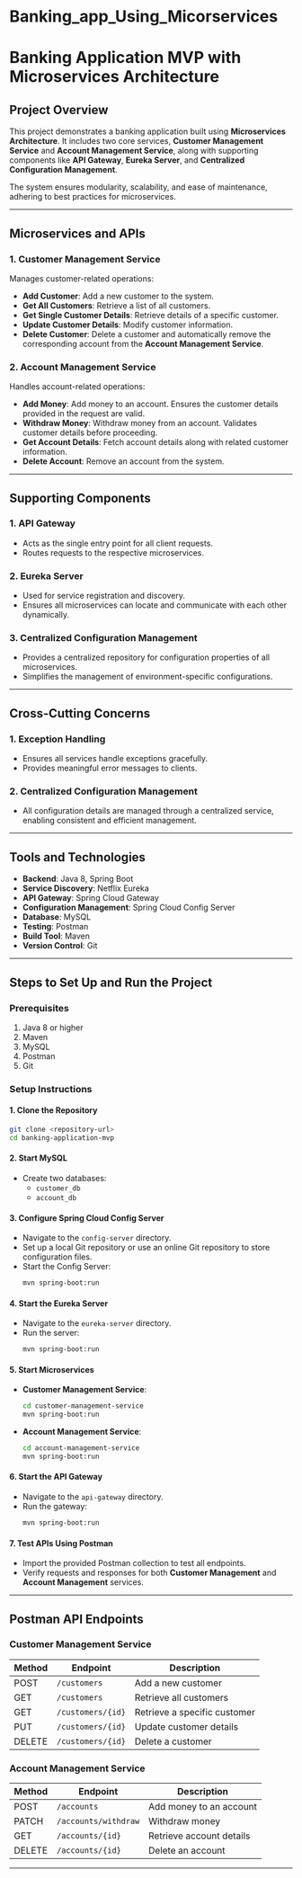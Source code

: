 # Banking_app_Using_Micorservices
# Banking Application MVP with Microservices Architecture

## Project Overview
This project demonstrates a banking application built using **Microservices Architecture**. It includes two core services, **Customer Management Service** and **Account Management Service**, along with supporting components like **API Gateway**, **Eureka Server**, and **Centralized Configuration Management**. 

The system ensures modularity, scalability, and ease of maintenance, adhering to best practices for microservices.

---

## Microservices and APIs

### 1. **Customer Management Service**
Manages customer-related operations:
- **Add Customer**: Add a new customer to the system.
- **Get All Customers**: Retrieve a list of all customers.
- **Get Single Customer Details**: Retrieve details of a specific customer.
- **Update Customer Details**: Modify customer information.
- **Delete Customer**: Delete a customer and automatically remove the corresponding account from the **Account Management Service**.

### 2. **Account Management Service**
Handles account-related operations:
- **Add Money**: Add money to an account. Ensures the customer details provided in the request are valid.
- **Withdraw Money**: Withdraw money from an account. Validates customer details before proceeding.
- **Get Account Details**: Fetch account details along with related customer information.
- **Delete Account**: Remove an account from the system.

---

## Supporting Components

### 1. **API Gateway**
- Acts as the single entry point for all client requests.
- Routes requests to the respective microservices.

### 2. **Eureka Server**
- Used for service registration and discovery.
- Ensures all microservices can locate and communicate with each other dynamically.

### 3. **Centralized Configuration Management**
- Provides a centralized repository for configuration properties of all microservices.
- Simplifies the management of environment-specific configurations.

---

## Cross-Cutting Concerns
### 1. **Exception Handling**
- Ensures all services handle exceptions gracefully.
- Provides meaningful error messages to clients.

### 2. **Centralized Configuration Management**
- All configuration details are managed through a centralized service, enabling consistent and efficient management.

---

## Tools and Technologies
- **Backend**: Java 8, Spring Boot
- **Service Discovery**: Netflix Eureka
- **API Gateway**: Spring Cloud Gateway
- **Configuration Management**: Spring Cloud Config Server
- **Database**: MySQL
- **Testing**: Postman
- **Build Tool**: Maven
- **Version Control**: Git

---

## Steps to Set Up and Run the Project

### Prerequisites
1. Java 8 or higher
2. Maven
3. MySQL
4. Postman
5. Git

### Setup Instructions

#### 1. Clone the Repository
```bash
git clone <repository-url>
cd banking-application-mvp
```

#### 2. Start MySQL
- Create two databases:
  - `customer_db`
  - `account_db`

#### 3. Configure Spring Cloud Config Server
- Navigate to the `config-server` directory.
- Set up a local Git repository or use an online Git repository to store configuration files.
- Start the Config Server:
  ```bash
  mvn spring-boot:run
  ```

#### 4. Start the Eureka Server
- Navigate to the `eureka-server` directory.
- Run the server:
  ```bash
  mvn spring-boot:run
  ```

#### 5. Start Microservices
- **Customer Management Service**:
  ```bash
  cd customer-management-service
  mvn spring-boot:run
  ```
- **Account Management Service**:
  ```bash
  cd account-management-service
  mvn spring-boot:run
  ```

#### 6. Start the API Gateway
- Navigate to the `api-gateway` directory.
- Run the gateway:
  ```bash
  mvn spring-boot:run
  ```

#### 7. Test APIs Using Postman
- Import the provided Postman collection to test all endpoints.
- Verify requests and responses for both **Customer Management** and **Account Management** services.

---

## Postman API Endpoints

### Customer Management Service
| Method | Endpoint                  | Description                |
|--------|---------------------------|----------------------------|
| POST   | `/customers`              | Add a new customer         |
| GET    | `/customers`              | Retrieve all customers     |
| GET    | `/customers/{id}`         | Retrieve a specific customer |
| PUT    | `/customers/{id}`         | Update customer details    |
| DELETE | `/customers/{id}`         | Delete a customer          |

### Account Management Service
| Method | Endpoint                  | Description                |
|--------|---------------------------|----------------------------|
| POST   | `/accounts`               | Add money to an account    |
| PATCH  | `/accounts/withdraw`      | Withdraw money             |
| GET    | `/accounts/{id}`          | Retrieve account details   |
| DELETE | `/accounts/{id}`          | Delete an account          |

---
